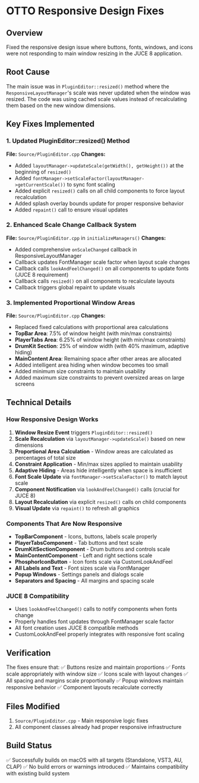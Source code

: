 # OTTO Responsive Design Fixes

## Overview
Fixed the responsive design issue where buttons, fonts, windows, and icons were not responding to main window resizing in the JUCE 8 application.

## Root Cause
The main issue was in `PluginEditor::resized()` method where the `ResponsiveLayoutManager`'s scale was never updated when the window was resized. The code was using cached scale values instead of recalculating them based on the new window dimensions.

## Key Fixes Implemented

### 1. Updated PluginEditor::resized() Method
**File:** `Source/PluginEditor.cpp`
**Changes:**
- Added `layoutManager->updateScale(getWidth(), getHeight())` at the beginning of `resized()`
- Added `fontManager->setScaleFactor(layoutManager->getCurrentScale())` to sync font scaling
- Added explicit `resized()` calls on all child components to force layout recalculation
- Added splash overlay bounds update for proper responsive behavior
- Added `repaint()` call to ensure visual updates

### 2. Enhanced Scale Change Callback System
**File:** `Source/PluginEditor.cpp` in `initializeManagers()`
**Changes:**
- Added comprehensive `onScaleChanged` callback in ResponsiveLayoutManager
- Callback updates FontManager scale factor when layout scale changes
- Callback calls `lookAndFeelChanged()` on all components to update fonts (JUCE 8 requirement)
- Callback calls `resized()` on all components to recalculate layouts
- Callback triggers global repaint to update visuals

### 3. Implemented Proportional Window Areas
**File:** `Source/PluginEditor.cpp`
**Changes:**
- Replaced fixed calculations with proportional area calculations
- **TopBar Area**: 7.5% of window height (with min/max constraints)
- **PlayerTabs Area**: 6.25% of window height (with min/max constraints)
- **DrumKit Section**: 25% of window width (with 40% maximum, adaptive hiding)
- **MainContent Area**: Remaining space after other areas are allocated
- Added intelligent area hiding when window becomes too small
- Added minimum size constraints to maintain usability
- Added maximum size constraints to prevent oversized areas on large screens

## Technical Details

### How Responsive Design Works
1. **Window Resize Event** triggers `PluginEditor::resized()`
2. **Scale Recalculation** via `layoutManager->updateScale()` based on new dimensions
3. **Proportional Area Calculation** - Window areas are calculated as percentages of total size
4. **Constraint Application** - Min/max sizes applied to maintain usability
5. **Adaptive Hiding** - Areas hide intelligently when space is insufficient
6. **Font Scale Update** via `fontManager->setScaleFactor()` to match layout scale
7. **Component Notification** via `lookAndFeelChanged()` calls (crucial for JUCE 8)
8. **Layout Recalculation** via explicit `resized()` calls on child components
9. **Visual Update** via `repaint()` to refresh all graphics

### Components That Are Now Responsive
- **TopBarComponent** - Icons, buttons, labels scale properly
- **PlayerTabsComponent** - Tab buttons and text scale
- **DrumKitSectionComponent** - Drum buttons and controls scale
- **MainContentComponent** - Left and right sections scale
- **PhosphorIconButton** - Icon fonts scale via CustomLookAndFeel
- **All Labels and Text** - Font sizes scale via FontManager
- **Popup Windows** - Settings panels and dialogs scale
- **Separators and Spacing** - All margins and spacing scale

### JUCE 8 Compatibility
- Uses `lookAndFeelChanged()` calls to notify components when fonts change
- Properly handles font updates through FontManager scale factor
- All font creation uses JUCE 8 compatible methods
- CustomLookAndFeel properly integrates with responsive font scaling

## Verification
The fixes ensure that:
✅ Buttons resize and maintain proportions
✅ Fonts scale appropriately with window size
✅ Icons scale with layout changes
✅ All spacing and margins scale proportionally
✅ Popup windows maintain responsive behavior
✅ Component layouts recalculate correctly

## Files Modified
1. `Source/PluginEditor.cpp` - Main responsive logic fixes
2. All component classes already had proper responsive infrastructure

## Build Status
✅ Successfully builds on macOS with all targets (Standalone, VST3, AU, CLAP)
✅ No build errors or warnings introduced
✅ Maintains compatibility with existing build system